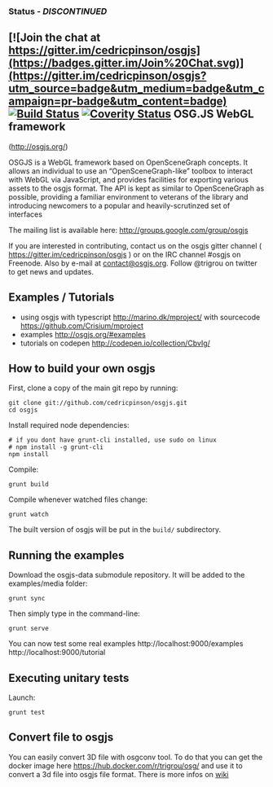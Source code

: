 ### Status - *DISCONTINUED*

[![Join the chat at https://gitter.im/cedricpinson/osgjs](https://badges.gitter.im/Join%20Chat.svg)](https://gitter.im/cedricpinson/osgjs?utm_source=badge&utm_medium=badge&utm_campaign=pr-badge&utm_content=badge)
[![Build Status](https://travis-ci.org/cedricpinson/osgjs.svg?branch=master)](https://travis-ci.org/cedricpinson/osgjs)
[![Coverity Status](https://scan.coverity.com/projects/9275/badge.svg)](https://scan.coverity.com/projects/cedricpinson-osgjs)
OSG.JS WebGL framework
----------------------------

(http://osgjs.org/)

OSGJS is a WebGL framework based on OpenSceneGraph concepts. It allows an individual to use an “OpenSceneGraph-like” toolbox to interact with WebGL via JavaScript, and provides facilities for exporting various assets to the osgjs format. The API is kept as similar to OpenSceneGraph as possible, providing a familiar environment to veterans of the library and introducing newcomers to a popular and heavily-scrutinzed set of interfaces


The mailing list is available here: http://groups.google.com/group/osgjs

If you are interested in contributing, contact us on the osgjs gitter channel ( https://gitter.im/cedricpinson/osgjs ) or on the IRC channel #osgjs on Freenode. Also by e-mail at contact@osgjs.org. Follow @trigrou on twitter to get news and updates.

Examples / Tutorials
-----------------------
- using osgjs with typescript http://marino.dk/mproject/ with sourcecode https://github.com/Crisium/mproject
- examples http://osgjs.org/#examples
- tutorials on codepen http://codepen.io/collection/CbvIg/


How to build your own osgjs
----------------------------

First, clone a copy of the main git repo by running:

    git clone git://github.com/cedricpinson/osgjs.git
    cd osgjs

Install required node dependencies:

    # if you dont have grunt-cli installed, use sudo on linux
    # npm install -g grunt-cli
    npm install

Compile:

    grunt build

Compile whenever watched files change:

    grunt watch

The built version of osgjs will be put in the `build/` subdirectory.

Running the examples
--------------------

Download the osgjs-data submodule repository. It will be added to the examples/media folder:

    grunt sync

Then simply type in the command-line:

    grunt serve

You can now test some real examples http://localhost:9000/examples http://localhost:9000/tutorial

Executing unitary tests
-----------------------

Launch:

    grunt test

Convert file to osgjs
---------------------

You can easily convert 3D file with osgconv tool. To do that you can get the docker image here https://hub.docker.com/r/trigrou/osg/ and use it to convert a 3d file into osgjs file format. There is more infos on [wiki](https://github.com/cedricpinson/osgjs/wiki/Convert-model-with-OSG)
